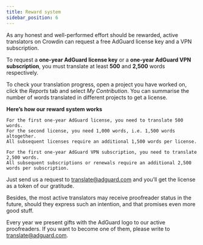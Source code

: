 ```yaml
---
title: Reward system
sidebar_position: 6
---
```


As any honest and well-performed effort should be rewarded, active translators on Crowdin can request a free AdGuard license key and a VPN subscription.

To request a **one-year AdGuard license key** or a **one-year AdGuard VPN subscription**, you must translate at least **500** and **2,500** words respectively. 

To check your translation progress, open a project you have worked on, click the *Reports* tab and select *My Contribution*. You can summarise the number of words translated in different projects to get a license.

**Here’s how our reward system works**

```
For the first one-year AdGuard license, you need to translate 500 words.
For the second license, you need 1,000 words, i.e. 1,500 words altogether.
All subsequent licenses require an additional 1,500 words per license.

For the first one-year AdGuard VPN subscription, you need to translate 2,500 words.
All subsequent subscriptions or renewals require an additional 2,500 words per subscription.

```
Just send us a request to [translate@adguard.com](mailto:translate@adguard.com) and you’ll get the license as a token of our gratitude.

Besides, the most active translators may receive proofreader status in the future, should they express such an intention, and that promises even more good stuff.

Every year we present gifts with the AdGuard logo to our active proofreaders. If you want to become one of them, please write to [translate@adguard.com](mailto:translate@adguard.com).